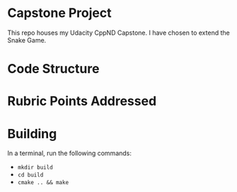# Capstone Project
This repo houses my Udacity CppND Capstone. I have chosen to extend the Snake Game.

# Code Structure

# Rubric Points Addressed


# Building
In a terminal, run the following commands:
- `mkdir build`
- `cd build`
- `cmake .. && make`